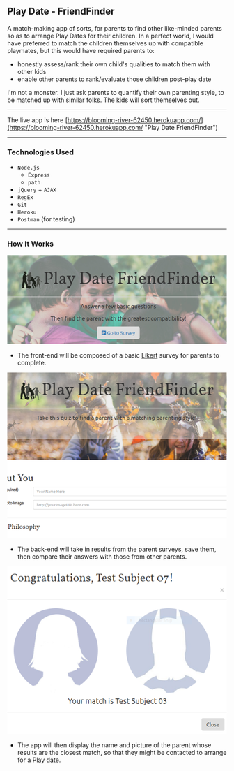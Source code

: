 ## Play Date - FriendFinder

A match-making app of sorts, for parents to find other like-minded parents so as to arrange Play Dates for their children.
In a perfect world, I would have preferred to match the children themselves up with compatible playmates, but this would have required parents to:
* honestly assess/rank their own child's qualities to match them with other kids
* enable other parents to rank/evaluate those children post-play date

I'm not a monster. I just ask parents to quantify their own parenting style, to be matched up with similar folks. The kids will sort themselves out.

---
The live app is here [https://blooming-river-62450.herokuapp.com/](https://blooming-river-62450.herokuapp.com/  "Play Date FriendFinder")

---
### Technologies Used
* `Node.js`
    * `Express`
    * `path`  
* `jQuery` + `AJAX` 
* `RegEx` 
* `Git`
* `Heroku`
* `Postman` (for testing)

---
### How It Works

![Homepage](./screenshots/home-shot.PNG)
* The front-end will be composed of a basic <a href="https://www.surveymonkey.com/mp/likert-scale/" target="blank">Likert</a> survey for parents to complete.

![Survey](./screenshots/survey-shot.PNG)
* The back-end will take in results from the parent surveys, save them, then compare their answers with those from other parents.

![Congrats](./screenshots/match-shot.PNG)
* The app will then display the name and picture of the parent whose results are the closest match, so that they might be contacted to arrange for a Play date. 

